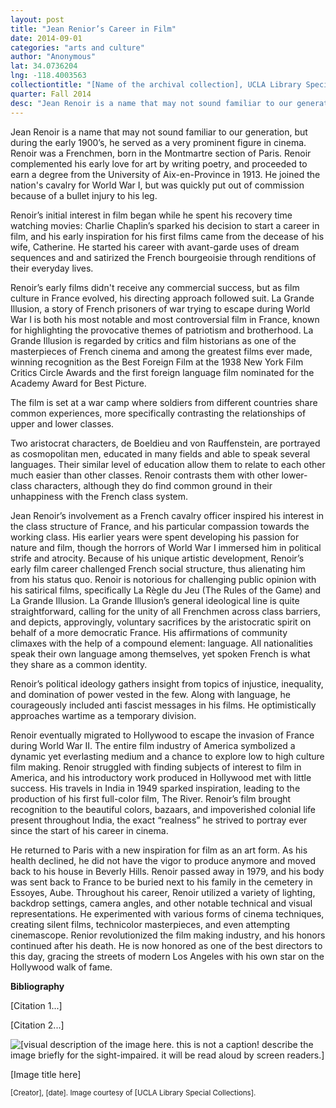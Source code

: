 ```yaml
---
layout: post
title: "Jean Renior’s Career in Film"
date: 2014-09-01
categories: "arts and culture"
author: "Anonymous"
lat: 34.0736204
lng: -118.4003563
collectiontitle: "[Name of the archival collection], UCLA Library Special Collections"
quarter: Fall 2014
desc: "Jean Renoir is a name that may not sound familiar to our generation, but during the early 1900’s, he served as a very prominent figure in cinema. Renoir was a Frenchmen, born in the Montmartre section of Paris. Renoir complemented his early love for art by writing poetry, and proceeded to earn a degree from the University of Aix-en-Province in 1913. He joined the nation's cavalry for World War I, but was quickly put out of commission because of a bullet injury to his leg."
---
```

Jean Renoir is a name that may not sound familiar to our generation, but during the early 1900’s, he served as a very prominent figure in cinema. Renoir was a Frenchmen, born in the Montmartre section of Paris. Renoir complemented his early love for art by writing poetry, and proceeded to earn a degree from the University of Aix-en-Province in 1913. He joined the nation's cavalry for World War I, but was quickly put out of commission because of a bullet injury to his leg.

Renoir’s initial interest in film began while he spent his recovery time watching movies: Charlie Chaplin’s sparked his decision to start a career in film, and his early inspiration for his first films came from the decease of his wife, Catherine. He started his career with avant-garde uses of dream sequences and and satirized the French bourgeoisie through renditions of their everyday lives.

Renoir’s early films didn't receive any commercial success, but as film culture in France evolved, his directing approach followed suit. La Grande Illusion, a story of French prisoners of war trying to escape during World War I is both his most notable and most controversial film in France, known for highlighting the provocative themes of patriotism and brotherhood. La Grande Illusion is regarded by critics and film historians as one of the masterpieces of French cinema and among the greatest films ever made, winning recognition as the Best Foreign Film at the 1938 New York Film Critics Circle Awards and the first foreign language film nominated for the Academy Award for Best Picture.

The film is set at a war camp where soldiers from different countries share common experiences, more specifically contrasting the relationships of upper and lower classes.

 Two aristocrat characters, de Boeldieu and von Rauffenstein, are portrayed as cosmopolitan men, educated in many fields and able to speak several languages. Their similar level of education allow them to relate to each other much easier than other classes. Renoir contrasts them with other lower-class characters, although  they do find common ground in their unhappiness with the French class system.

Jean Renoir’s involvement as a French cavalry officer inspired his interest in the class structure of France, and his particular compassion towards the working class. His earlier years were spent developing his passion for nature and film, though the horrors of World War I immersed him in political strife and atrocity. Because of his unique artistic development, Renoir’s early film career challenged French social structure, thus alienating him from his status quo. Renoir is notorious for challenging public opinion with his satirical films, specifically La Règle du Jeu (The Rules of the Game) and La Grande Illusion. La Grande Illusion’s general ideological line is quite straightforward, calling for the unity of all Frenchmen across class barriers, and depicts, approvingly, voluntary sacrifices by the aristocratic spirit on behalf of a more democratic France. His affirmations of community climaxes with the help of a compound element: language. All nationalities speak their own language among themselves, yet spoken French is what they share as a common identity.

Renoir’s political ideology gathers insight from topics of injustice, inequality, and domination of power vested in the few. Along with language, he courageously included anti fascist messages in his films. He optimistically approaches wartime as a temporary division.

Renoir eventually migrated to Hollywood to escape the invasion of France during World War II. The entire film industry of America symbolized a dynamic yet everlasting medium and a chance to explore low to high culture film making. Renoir struggled with finding subjects of interest to film in America, and his introductory work produced in Hollywood met with little success. His travels in India in 1949 sparked inspiration, leading to the production of his first full-color film, The River. Renoir’s film brought recognition to the beautiful colors, bazaars, and impoverished colonial life present throughout India, the exact “realness” he strived to portray ever since the start of his career in cinema.

He returned to Paris with a new inspiration for film as an art form. As his health declined, he did not have the vigor to produce anymore and moved back to his house in Beverly Hills. Renoir passed away in 1979, and his body was sent back to France to be buried next to his family in the cemetery in Essoyes, Aube. Throughout his career, Renoir utilized a variety of lighting, backdrop settings, camera angles, and other notable technical and visual representations. He experimented with various forms of cinema techniques, creating silent films, technicolor masterpieces, and even attempting cinemascope. Renior revolutionized the film making industry, and his honors continued after his death. He is now honored as one of the best directors to this day, gracing the streets of modern Los Angeles with his own star on the Hollywood walk of fame.


**Bibliography**

[Citation 1...]

[Citation 2...]


<img src='../images/nameofimagefile.jpg' alt='[visual description of the image here. this is not a caption! describe the image briefly for the sight-impaired. it will be read aloud by screen readers.]'>
<figcaption><p>[Image title here]</p><p><small>[Creator], [date]. Image courtesy of [UCLA Library Special Collections].</small></p>
